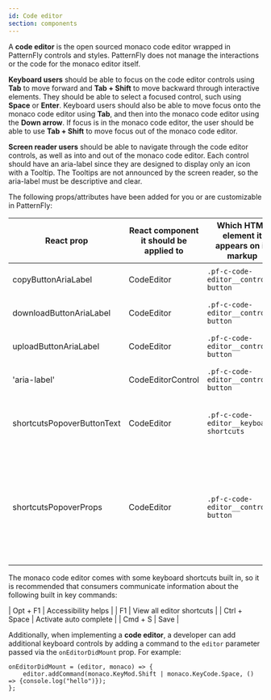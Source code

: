 ```yaml
---
id: Code editor
section: components
---
```


A **code editor** is the open sourced monaco code editor wrapped in PatternFly controls and styles. PatternFly does not 
manage the interactions or the code for the monaco editor itself. 

**Keyboard users** should be able to focus on the code editor controls using **Tab** to move forward and 
**Tab + Shift** to move backward through interactive elements. They should be able to select a focused control, 
such using **Space** or **Enter**. Keyboard users should also be able to move focus onto the monaco
code editor using **Tab**, and then into the monaco code editor using the **Down arrow**. If focus is in the monaco 
code editor, the user should be able to use **Tab + Shift** to move focus out of the monaco code editor.

**Screen reader users** should be able to navigate through the code editor controls, as well as into and out of the 
monaco code editor. Each control should have an aria-label since they are designed to display only an icon with a 
Tooltip. The Tooltips are not announced by the screen reader, so the aria-label must be descriptive and clear.

The following props/attributes have been added for you or are customizable in PatternFly:

| React prop | React component it should be applied to | Which HTML element it appears on in markup | Reason used |
| -- | -- | -- | -- |
| copyButtonAriaLabel | CodeEditor | `.pf-c-code-editor__controls button` | Aria-label for the copy button |
| downloadButtonAriaLabel | CodeEditor | `.pf-c-code-editor__controls button` | Aria-label for the download button |
| uploadButtonAriaLabel | CodeEditor | `.pf-c-code-editor__controls button` | Aria-label for the upload button |
| 'aria-label' | CodeEditorControl | `.pf-c-code-editor__controls button` | Aria-label for a custom control button |
| shortcutsPopoverButtonText | CodeEditor | `.pf-c-code-editor__keyboard-shortcuts` | Text to show in the button to open the shortcut popover |
| shortcutsPopoverProps | CodeEditor | `.pf-c-code-editor__controls button` | Properties for the shortcut popover. Should contain 'bodyContent' to provide keybaord shortcuts built into the code editor |

The monaco code editor comes with some keyboard shortcuts built in, so it is recommended that consumers communicate 
information about the following built in key commands:

| Opt + F1 | Accessibility helps |
| F1 | View all editor shortcuts |
| Ctrl + Space | Activate auto complete |
| Cmd + S | Save |

Additionally, when implementing a **code editor**, a developer can add additional keyboard controls by adding a command
to the `editor` parameter passed via the `onEditorDidMount` prop. For example:
```
onEditorDidMount = (editor, monaco) => {
    editor.addCommand(monaco.KeyMod.Shift | monaco.KeyCode.Space, () => {console.log("hello")});
};
```